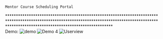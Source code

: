                                                                         Mentor Course Scheduling Portal

************************************************************************************************************************************************************************************************\
Demo:
![demo](https://github.com/Praveen2700/RACE/assets/56463753/e09e9adf-0c46-47d4-9a93-4d09765761df)
![Demo 4](https://github.com/Praveen2700/RACE/assets/56463753/5707604f-faf1-4eff-b53b-a8206eb64cea)
![Userview](https://github.com/Praveen2700/RACE/assets/56463753/6e2fdc3a-3c55-49a7-81a0-5c531ea94044)
